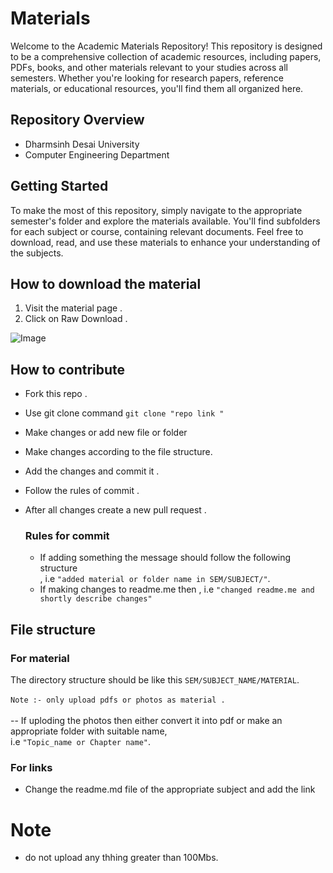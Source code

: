 # Materials 
Welcome to the Academic Materials Repository! This repository is designed to be a comprehensive collection of academic resources, including papers, PDFs, books, and other materials relevant to your studies across all semesters. Whether you're looking for research papers, reference materials, or educational resources, you'll find them all organized here.

## Repository Overview
- Dharmsinh Desai University
- Computer Engineering Department

## Getting Started
To make the most of this repository, simply navigate to the appropriate semester's folder and explore the materials available. You'll find subfolders for each subject or course, containing relevant documents. Feel free to download, read, and use these materials to enhance your understanding of the subjects.

## How to download the material 
1) Visit the material page .
2) Click on Raw Download .<br>
<img  src="https://github.com/Nisarg155/Materials/blob/master/assets/demo.jpeg" alt="Image">

## How to contribute 
- Fork this repo .
- Use git clone  command `git clone "repo link "`
- Make changes or add new file or folder
- Make changes according to the file structure.
- Add the changes and commit it .
- Follow the rules of commit .
- After all changes create a new   pull request .


  ### Rules for commit
  - If adding something the message should follow the following structure
    <br>, i.e `"added material or folder name in SEM/SUBJECT/"`.
  - If making changes to readme.me then , i.e `"changed readme.me and shortly describe changes"`


## File structure 
### For material 

The directory structure should be like this  `SEM/SUBJECT_NAME/MATERIAL`.
<br>
<br>
`Note :- only upload pdfs or photos as material .`
<br>
<br>
-- If uploding the photos then either convert it into pdf or make an appropriate folder with suitable name,<br> i.e `"Topic_name or Chapter name"`.

### For links 

- Change the readme.md file of the appropriate subject and add the link

# Note
- do not upload any thhing greater than 100Mbs.





  
